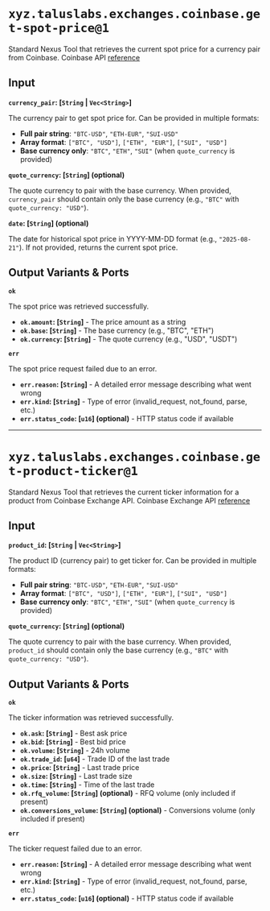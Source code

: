 # `xyz.taluslabs.exchanges.coinbase.get-spot-price@1`

Standard Nexus Tool that retrieves the current spot price for a currency pair from Coinbase. Coinbase API [reference](https://docs.cdp.coinbase.com/coinbase-app/track-apis/prices)

## Input

**`currency_pair`: [`String` | `Vec<String>`]**

The currency pair to get spot price for. Can be provided in multiple formats:

- **Full pair string**: `"BTC-USD"`, `"ETH-EUR"`, `"SUI-USD"`
- **Array format**: `["BTC", "USD"]`, `["ETH", "EUR"]`, `["SUI", "USD"]`
- **Base currency only**: `"BTC"`, `"ETH"`, `"SUI"` (when `quote_currency` is provided)

**`quote_currency`: [`String`] (optional)**

The quote currency to pair with the base currency. When provided, `currency_pair` should contain only the base currency (e.g., `"BTC"` with `quote_currency: "USD"`).

**`date`: [`String`] (optional)**

The date for historical spot price in YYYY-MM-DD format (e.g., `"2025-08-21"`). If not provided, returns the current spot price.

## Output Variants & Ports

**`ok`**

The spot price was retrieved successfully.

- **`ok.amount`: [`String`]** - The price amount as a string
- **`ok.base`: [`String`]** - The base currency (e.g., "BTC", "ETH")
- **`ok.currency`: [`String`]** - The quote currency (e.g., "USD", "USDT")

**`err`**

The spot price request failed due to an error.

- **`err.reason`: [`String`]** - A detailed error message describing what went wrong
- **`err.kind`: [`String`]** - Type of error (invalid_request, not_found, parse, etc.)
- **`err.status_code`: [`u16`] (optional)** - HTTP status code if available

---

# `xyz.taluslabs.exchanges.coinbase.get-product-ticker@1`

Standard Nexus Tool that retrieves the current ticker information for a product from Coinbase Exchange API. Coinbase Exchange API [reference](https://docs.cdp.coinbase.com/api-reference/exchange-api/rest-api/products/get-product-ticker)

## Input

**`product_id`: [`String` | `Vec<String>`]**

The product ID (currency pair) to get ticker for. Can be provided in multiple formats:

- **Full pair string**: `"BTC-USD"`, `"ETH-EUR"`, `"SUI-USD"`
- **Array format**: `["BTC", "USD"]`, `["ETH", "EUR"]`, `["SUI", "USD"]`
- **Base currency only**: `"BTC"`, `"ETH"`, `"SUI"` (when `quote_currency` is provided)

**`quote_currency`: [`String`] (optional)**

The quote currency to pair with the base currency. When provided, `product_id` should contain only the base currency (e.g., `"BTC"` with `quote_currency: "USD"`).

## Output Variants & Ports

**`ok`**

The ticker information was retrieved successfully.

- **`ok.ask`: [`String`]** - Best ask price
- **`ok.bid`: [`String`]** - Best bid price
- **`ok.volume`: [`String`]** - 24h volume
- **`ok.trade_id`: [`u64`]** - Trade ID of the last trade
- **`ok.price`: [`String`]** - Last trade price
- **`ok.size`: [`String`]** - Last trade size
- **`ok.time`: [`String`]** - Time of the last trade
- **`ok.rfq_volume`: [`String`] (optional)** - RFQ volume (only included if present)
- **`ok.conversions_volume`: [`String`] (optional)** - Conversions volume (only included if present)

**`err`**

The ticker request failed due to an error.

- **`err.reason`: [`String`]** - A detailed error message describing what went wrong
- **`err.kind`: [`String`]** - Type of error (invalid_request, not_found, parse, etc.)
- **`err.status_code`: [`u16`] (optional)** - HTTP status code if available
